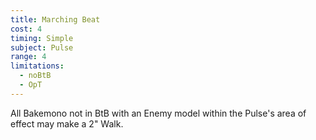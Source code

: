 ```yaml
---
title: Marching Beat
cost: 4
timing: Simple
subject: Pulse
range: 4
limitations:
  - noBtB
  - OpT
---
```

All Bakemono not in BtB with an Enemy model within the Pulse's area of effect may make a 2" Walk.